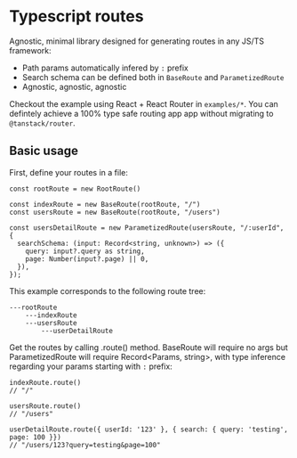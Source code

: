 # Typescript routes

Agnostic, minimal library designed for generating routes in any JS/TS framework:

- Path params automatically infered by `:` prefix
- Search schema can be defined both in `BaseRoute` and `ParametizedRoute`
- Agnostic, agnostic, agnostic

Checkout the example using React + React Router in `examples/*`. You can defintely achieve a 100% type safe routing app app without migrating to `@tanstack/router`.

## Basic usage

First, define your routes in a file:

```
const rootRoute = new RootRoute()

const indexRoute = new BaseRoute(rootRoute, "/")
const usersRoute = new BaseRoute(rootRoute, "/users")

const usersDetailRoute = new ParametizedRoute(usersRoute, "/:userId", {
  searchSchema: (input: Record<string, unknown>) => ({
    query: input?.query as string,
    page: Number(input?.page) || 0,
  }),
});
```

This example corresponds to the following route tree:

```
---rootRoute
    ---indexRoute
    ---usersRoute
        ---userDetailRoute
```

Get the routes by calling .route() method. BaseRoute will require no args but ParametizedRoute will require Record<Params, string>, with type inference regarding your params starting with `:` prefix:

```
indexRoute.route()
// "/"

usersRoute.route()
// "/users"

userDetailRoute.route({ userId: '123' }, { search: { query: 'testing', page: 100 }})
// "/users/123?query=testing&page=100"
```

